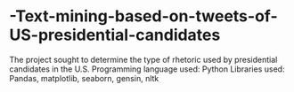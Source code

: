 # -Text-mining-based-on-tweets-of-US-presidential-candidates
The project sought to determine the type of rhetoric used by presidential candidates in the U.S. Programming language used: Python Libraries used: Pandas, matplotlib, seaborn, gensin, nltk
